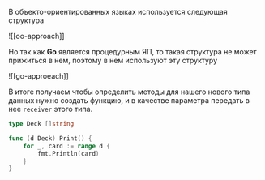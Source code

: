 В объекто-ориентированных языках используется следующая структура

![[oo-approach]]

Но так как **Go** является процедурным ЯП, то такая структура не может прижиться в нем, поэтому в нем используют эту структуру

![[go-approeach]]

В итоге получаем чтобы определить методы для нашего нового типа данных нужно создать функцию, и в качестве параметра передать в нее `receiver` этого типа.

```go
type Deck []string

func (d Deck) Print() {
	for _, card := range d {
		fmt.Println(card)
	}
}
```